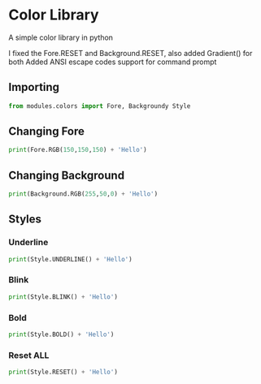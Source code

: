 
# Color Library

A simple color library in python

I fixed the Fore.RESET and Background.RESET, also added Gradient() for both
Added ANSI escape codes support for command prompt
## Importing

```py
from modules.colors import Fore, Backgroundy Style
```
## Changing Fore
```py
print(Fore.RGB(150,150,150) + 'Hello')
```
## Changing Background
```py
print(Background.RGB(255,50,0) + 'Hello')
```
## Styles
### Underline
```py
print(Style.UNDERLINE() + 'Hello')
```
### Blink
```py
print(Style.BLINK() + 'Hello')
```
### Bold
```py
print(Style.BOLD() + 'Hello')
```
### Reset ALL
```py
print(Style.RESET() + 'Hello')
```


